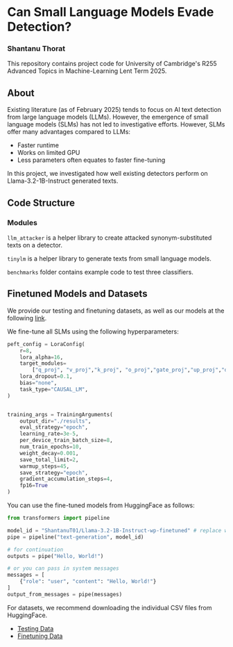 # Can Small Language Models Evade Detection?
### Shantanu Thorat

This repository contains project code for University of Cambridge's R255 Advanced Topics in Machine-Learning Lent Term 2025. 

## About

Existing literature (as of February 2025) tends to focus on AI text detection from large language models (LLMs). However, the emergence of small language models (SLMs) has not led to investigative efforts. However, SLMs offer many advantages compared to LLMs:

- Faster runtime
- Works on limited GPU
- Less parameters often equates to faster fine-tuning

In this project, we investigated how well existing detectors perform on Llama-3.2-1B-Instruct generated texts. 
## Code Structure
### Modules

`llm_attacker` is a helper library to create attacked synonym-substituted texts on a detector.  

`tinylm` is a helper library to generate texts from small language models. 

`benchmarks` folder contains example code to test three classifiers. 

## Finetuned Models and Datasets

We provide our testing and finetuning datasets, as well as our models at the following [link](https://huggingface.co/collections/ShantanuT01/r255-67e2f764cf1146a8fbd7f0c8). 

We fine-tune all SLMs using the following hyperparameters:
```python
peft_config = LoraConfig(
    r=8,
    lora_alpha=16,
    target_modules=
        ["q_proj", "v_proj","k_proj", "o_proj","gate_proj","up_proj","down_proj"],
    lora_dropout=0.1,
    bias="none",
    task_type="CAUSAL_LM",
)


training_args = TrainingArguments(
    output_dir="./results",
    eval_strategy="epoch",
    learning_rate=3e-5,
    per_device_train_batch_size=8,
    num_train_epochs=10,
    weight_decay=0.001,
    save_total_limit=2,
    warmup_steps=45,
    save_strategy="epoch",
    gradient_accumulation_steps=4,
    fp16=True
)
```

You can use the fine-tuned models from HuggingFace as follows:
```python
from transformers import pipeline

model_id = "ShantanuT01/Llama-3.2-1B-Instruct-wp-finetuned" # replace with model you want!
pipe = pipeline("text-generation", model_id)

# for continuation
outputs = pipe("Hello, World!")

# or you can pass in system messages
messages = [  
    {"role": "user", "content": "Hello, World!"}
]
output_from_messages = pipe(messages)
```

For datasets, we recommend downloading the individual CSV files from HuggingFace. 

- [Testing Data](https://huggingface.co/datasets/ShantanuT01/R255-Test-Generations/tree/main)
- [Finetuning Data](https://huggingface.co/datasets/ShantanuT01/R255-Finetuning-Datasets/tree/main)